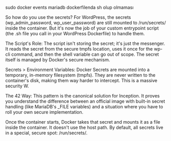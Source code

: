 sudo docker events
mariadb dockerfilenda sh olup olmaması

So how do you use the secrets? For WordPress, the secrets (wp_admin_password, wp_user_password) are still mounted to /run/secrets/ inside the container. But it's now the job of your custom entrypoint script (the .sh file you call in your WordPress Dockerfile) to handle them.

The Script's Role:
The script isn't storing the secret; it's just the messenger. It reads the secret from the secure tmpfs location, uses it once for the wp-cli command, and then the shell variable can go out of scope. The secret itself is managed by Docker's secure mechanism.

Secrets > Environment Variables:
Docker Secrets are mounted into a temporary, in-memory filesystem (tmpfs). They are never written to the container's disk, making them way harder to intercept. This is a massive security W.

The 42 Way:
This pattern is the canonical solution for Inception. It proves you understand the difference between an official image with built-in secret handling (like MariaDB's _FILE variables) and a situation where you have to roll your own secure implementation.

Once the container starts, Docker takes that secret and mounts it as a file inside the container. It doesn't use the host path. By default, all secrets live in a special, secure spot: /run/secrets/.
